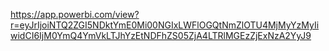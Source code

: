 https://app.powerbi.com/view?r=eyJrIjoiNTQ2ZGI5NDktYmE0Mi00NGIxLWFlOGQtNmZlOTU4MjMyYzMyIiwidCI6IjM0YmQ4YmVkLTJhYzEtNDFhZS05ZjA4LTRlMGEzZjExNzA2YyJ9
